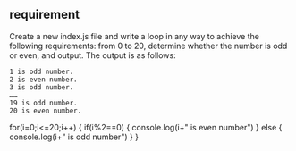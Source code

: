 ## requirement 
    
Create a new index.js file and write a loop in any way to achieve the following requirements: from 0 to 20, determine whether the number is odd or even, and output. The output is as follows:

```
1 is odd number.
2 is even number.
3 is odd number.
……
19 is odd number.
20 is even number.
```
for(i=0;i<=20;i++)
{
    if(i%2==0)
    {
        console.log(i+" is even number")
    }
    else
    {
        console.log(i+" is odd number")
    }
}